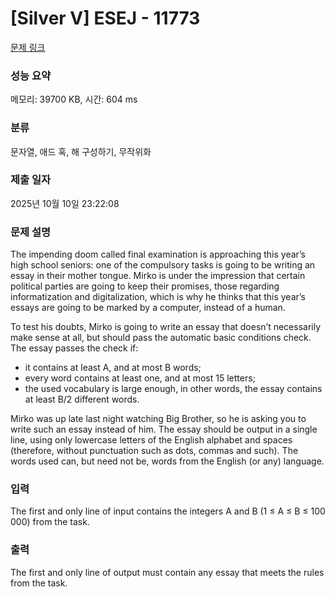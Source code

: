 # [Silver V] ESEJ - 11773 

[문제 링크](https://www.acmicpc.net/problem/11773) 

### 성능 요약

메모리: 39700 KB, 시간: 604 ms

### 분류

문자열, 애드 혹, 해 구성하기, 무작위화

### 제출 일자

2025년 10월 10일 23:22:08

### 문제 설명

<p>The impending doom called final examination is approaching this year’s high school seniors: one of the compulsory tasks is going to be writing an essay in their mother tongue. Mirko is under the impression that certain political parties are going to keep their promises, those regarding informatization and digitalization, which is why he thinks that this year’s essays are going to be marked by a computer, instead of a human.</p>

<p>To test his doubts, Mirko is going to write an essay that doesn’t necessarily make sense at all, but should pass the automatic basic conditions check. The essay passes the check if:</p>

<ul>
	<li>it contains at least A, and at most B words;</li>
	<li>every word contains at least one, and at most 15 letters;</li>
	<li>the used vocabulary is large enough, in other words, the essay contains at least B/2 different words.</li>
</ul>

<p>Mirko was up late last night watching Big Brother, so he is asking you to write such an essay instead of him. The essay should be output in a single line, using only lowercase letters of the English alphabet and spaces (therefore, without punctuation such as dots, commas and such). The words used can, but need not be, words from the English (or any) language.</p>

### 입력 

 <p>The first and only line of input contains the integers A and B (1 ≤ A ≤ B ≤ 100 000) from the task.</p>

### 출력 

 <p>The first and only line of output must contain any essay that meets the rules from the task.</p>

